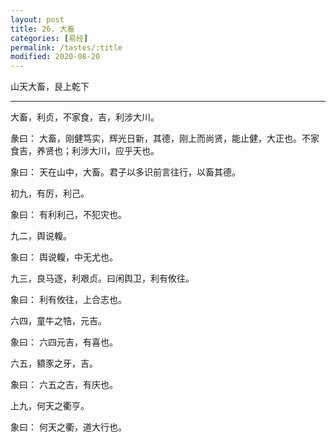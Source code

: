 ```yaml
---
layout: post
title: 26. 大畜
categories: [易经]
permalink: /tastes/:title
modified: 2020-08-20
---
```


山天大畜，艮上乾下

---

大畜，利贞，不家食，吉，利涉大川。

彖曰： 大畜，刚健笃实，辉光日新，其德，刚上而尚贤，能止健，大正也。不家食吉，养贤也；利涉大川，应乎天也。

象曰： 天在山中，大畜。君子以多识前言往行，以畜其德。

初九，有厉，利己。

象曰： 有利利己，不犯灾也。

九二，舆说輹。

象曰： 舆说輹，中无尤也。

九三，良马逐，利艰贞。曰闲舆卫，利有攸往。

象曰： 利有攸往，上合志也。

六四，童牛之牿，元吉。

象曰： 六四元吉，有喜也。

六五，豶豕之牙，吉。

象曰： 六五之吉，有庆也。

上九，何天之衢亨。

象曰： 何天之衢，道大行也。
